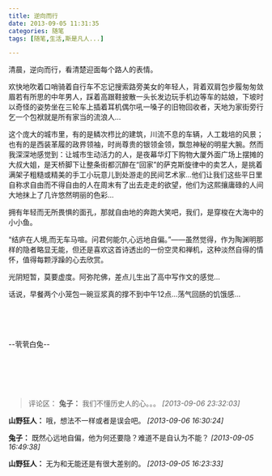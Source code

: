 ```yaml
---
title: 逆向而行
date: 2013-09-05 11:31:35
categories: 随笔
tags: [随笔,生活,斯是凡人...]

---
```

清晨，逆向而行，看清楚迎面每个路人的表情。

欢快地吹着口哨骑着自行车不忘记搜索路旁美女的年轻人，背着双肩包步履匆匆敛眉若有所思的中年男人，踩着高跟鞋披散一头长发边玩手机边等车的姑娘，下坡时以奇怪的姿势坐在三轮车上插着耳机偶尔吼一嗓子的旧物回收者，天地为家街旁行乞一个包袱就是所有家当的流浪人...

这个庞大的城市里，有的是鳞次栉比的建筑，川流不息的车辆，人工栽培的风景；也有的是西装革履的政界领袖，时尚尊贵的银领金领，飘忽神秘的明星大腕。然而我深深地感觉到：让城市生动活力的人，是夜幕华灯下购物大厦外面广场上摆摊的大叔大姐，是天桥脚下让整条街都沉醉在“回家”的萨克斯旋律中的卖艺人，是挑着满架子粗糙或精美的手工小玩意儿到处游走的民间艺术家...他们让我们这些平日里自称求自由而不得自由的人在周末有了出去走走的欲望，他们为这熙攘庸碌的人间大地抹上了几许悠然明丽的色彩...

拥有年轻而无所畏惧的面孔，那就自由地的奔跑大笑吧，我们，是穿梭在大海中的小小鱼。

“结庐在人境,而无车马喧。问君何能尔,心远地自偏。”——虽然觉得，作为陶渊明那样的隐者略显无能，但还是喜欢这首诗透出的一份空灵和禅机，这种淡然自得的情怀，值得每颗浮躁的心去欣赏。

光阴短暂，莫要虚度。阿弥陀佛，差点儿生出了高中写作文的感觉...

话说，早餐两个小笼包一碗豆浆真的撑不到中午12点...荡气回肠的饥饿感...<br /><br />

<br /><br />

--茕茕白兔--

<br /><br />
---
>评论区：
>**兔子：** 我们不懂历史人的心。。。  *[2013-09-06 23:32:03]*
>
**山野狂人：** 哦，想法不一样或者是误会吧。  *[2013-09-06 16:30:24]*
>
**兔子：** 既然心远地自偏，他为何还要隐？难道不是自认为不能？  *[2013-09-05 16:49:38]*
>
**山野狂人：** 无为和无能还是有很大差别的。  *[2013-09-05 16:23:33]*
>
